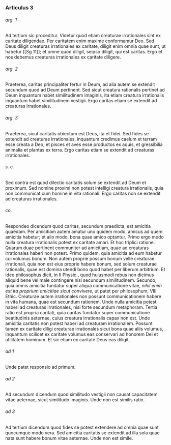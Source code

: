### Articulus 3

###### arg. 1
Ad tertium sic proceditur. Videtur quod etiam creaturae irrationales sint ex caritate diligendae. Per caritatem enim maxime conformamur Deo. Sed Deus diligit creaturas irrationales ex caritate, diligit enim omnia quae sunt, ut habetur [[Sg 11]]; et omne quod diligit, seipso diligit, qui est caritas. Ergo et nos debemus creaturas irrationales ex caritate diligere.

###### arg. 2
Praeterea, caritas principaliter fertur in Deum, ad alia autem se extendit secundum quod ad Deum pertinent. Sed sicut creatura rationalis pertinet ad Deum inquantum habet similitudinem imaginis, ita etiam creatura irrationalis inquantum habet similitudinem vestigii. Ergo caritas etiam se extendit ad creaturas irrationales.

###### arg. 3
Praeterea, sicut caritatis obiectum est Deus, ita et fidei. Sed fides se extendit ad creaturas irrationales, inquantum credimus caelum et terram esse creata a Deo, et pisces et aves esse productos ex aquis, et gressibilia animalia et plantas ex terra. Ergo caritas etiam se extendit ad creaturas irrationales.

###### s. c.
Sed contra est quod dilectio caritatis solum se extendit ad Deum et proximum. Sed nomine proximi non potest intelligi creatura irrationalis, quia non communicat cum homine in vita rationali. Ergo caritas non se extendit ad creaturas irrationales.

###### co.
Respondeo dicendum quod caritas, secundum praedicta, est amicitia quaedam. Per amicitiam autem amatur uno quidem modo, amicus ad quem amicitia habetur; et alio modo, bona quae amico optantur. Primo ergo modo nulla creatura irrationalis potest ex caritate amari. Et hoc triplici ratione. Quarum duae pertinent communiter ad amicitiam, quae ad creaturas irrationales haberi non potest. Primo quidem, quia amicitia ad eum habetur cui volumus bonum. Non autem proprie possum bonum velle creaturae irrationali, quia non est eius proprie habere bonum, sed solum creaturae rationalis, quae est domina utendi bono quod habet per liberum arbitrium. Et ideo philosophus dicit, in II Physic., quod huiusmodi rebus non dicimus aliquid bene vel male contingere nisi secundum similitudinem. Secundo, quia omnis amicitia fundatur super aliqua communicatione vitae, *nihil enim est ita proprium amicitiae sicut convivere*, ut patet per philosophum, VIII Ethic. Creaturae autem irrationales non possunt communicationem habere in vita humana, quae est secundum rationem. Unde nulla amicitia potest haberi ad creaturas irrationales, nisi forte secundum metaphoram. Tertia ratio est propria caritati, quia caritas fundatur super communicatione beatitudinis aeternae, cuius creatura irrationalis capax non est. Unde amicitia caritatis non potest haberi ad creaturam irrationalem. Possunt tamen ex caritate diligi creaturae irrationales sicut bona quae aliis volumus, inquantum scilicet ex caritate volumus eas conservari ad honorem Dei et utilitatem hominum. Et sic etiam ex caritate Deus eas diligit.

###### ad 1
Unde patet responsio ad primum.

###### ad 2
Ad secundum dicendum quod similitudo vestigii non causat capacitatem vitae aeternae, sicut similitudo imaginis. Unde non est similis ratio.

###### ad 3
Ad tertium dicendum quod fides se potest extendere ad omnia quae sunt quocumque modo vera. Sed amicitia caritatis se extendit ad illa sola quae nata sunt habere bonum vitae aeternae. Unde non est simile.

